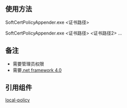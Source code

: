 ## 使用方法 ##
SoftCertPolicyAppender.exe <证书路径>

SoftCertPolicyAppender.exe <证书路径> <证书路径2> ...

## 备注 ##
- 需要管理员权限 
- 需要[.net framework 4.0](http://www.microsoft.com/en-us/download/details.aspx?id=17718)


## 引用组件 ##
[local-policy](https://bitbucket.org/MartinEden/local-policy/overview)
